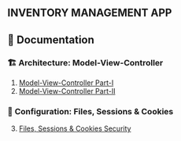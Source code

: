 ## INVENTORY MANAGEMENT APP

## 📖 Documentation  
### 🏗 **Architecture: Model-View-Controller**
1.  [Model-View-Controller Part-I](docs/MODEL-VIEW-CONTROLLER%20I.md)
2. [Model-View-Controller Part-II](docs/MODEL-VIEW-CONTROLLER%20II.md)

### 📝 **Configuration: Files, Sessions & Cookies**

3. [Files, Sessions & Cookies Security](docs/FILE_UPLOAD-SESSION-COOKIES.md)